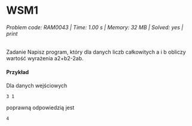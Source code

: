 # WSM1
###### Problem code: RAM0043 \| Time: 1.00 s \| Memory: 32 MB \| Solved: yes \| print

Zadanie
Napisz program, który dla danych liczb całkowitych a i b obliczy wartość wyrażenia a2+b2-2ab.

#### Przykład
Dla danych wejściowych

```
3 1
```
poprawną odpowiedzią jest
```
4
```
